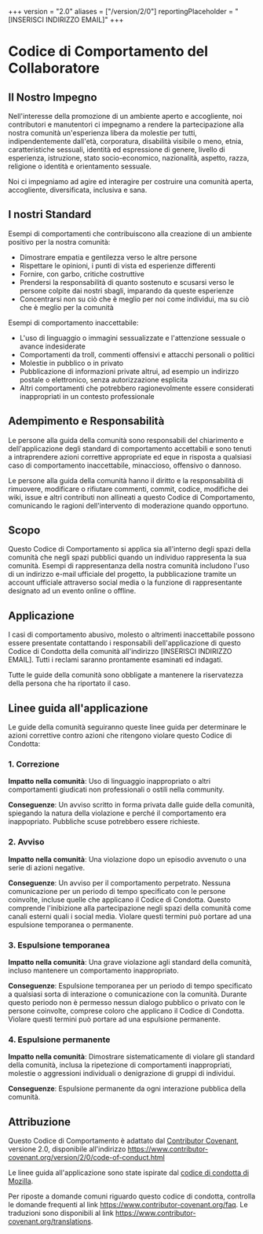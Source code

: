 +++
version = "2.0"
aliases = ["/version/2/0"]
reportingPlaceholder = "[INSERISCI INDIRIZZO EMAIL]"
+++

# Codice di Comportamento del Collaboratore

## Il Nostro Impegno

Nell'interesse della promozione di un ambiente aperto e accogliente, noi contributori e manutentori ci impegnamo a rendere la partecipazione alla nostra comunità un'esperienza libera da molestie per tutti, indipendentemente dall'età, corporatura, disabilità visibile o meno, etnia, caratteristiche sessuali, identità ed espressione di genere, livello di esperienza, istruzione, stato socio-economico, nazionalità, aspetto, razza, religione o identità e orientamento sessuale.

Noi ci impegniamo ad agire ed interagire per costruire una comunità aperta, accogliente, diversificata, inclusiva e sana.

## I nostri Standard

Esempi di comportamenti che contribuiscono alla creazione di un ambiente positivo per la nostra comunità:

* Dimostrare empatia e gentilezza verso le altre persone
* Rispettare le opinioni, i punti di vista ed esperienze differenti
* Fornire, con garbo, critiche costruttive
* Prendersi la responsabilità di quanto sostenuto e scusarsi verso le persone colpite dai nostri sbagli, imparando da queste esperienze
* Concentrarsi non su ciò che è meglio per noi come individui, ma su ciò che è meglio per la comunità

Esempi di comportamento inaccettabile:

* L'uso di linguaggio o immagini sessualizzate e l'attenzione sessuale o avance indesiderate
* Comportamenti da troll, commenti offensivi e attacchi personali o politici
* Molestie in pubblico o in privato
* Pubblicazione di informazioni private altrui, ad esempio un indirizzo postale o elettronico, senza autorizzazione esplicita
* Altri comportamenti che potrebbero ragionevolmente essere considerati inappropriati in un contesto professionale

## Adempimento e Responsabilità

Le persone alla guida della comunità sono responsabili del chiarimento e dell'applicazione degli standard di comportamento accettabili e sono tenuti a intraprendere azioni correttive appropriate ed eque in risposta a qualsiasi caso di comportamento inaccettabile, minaccioso, offensivo o dannoso.

Le persone alla guida della comunità hanno il diritto e la responsabilità di rimuovere, modificare o rifiutare commenti, commit, codice, modifiche dei wiki, issue e altri contributi non allineati a questo Codice di Comportamento, comunicando le ragioni dell'intervento di moderazione quando opportuno.

## Scopo

Questo Codice di Comportamento si applica sia all'interno degli spazi della comunità che negli spazi pubblici quando un individuo rappresenta la sua comunità. Esempi di rappresentanza della nostra comunità includono l'uso di un indirizzo e-mail ufficiale del progetto, la pubblicazione tramite un account ufficiale attraverso social media o la funzione di rappresentante designato ad un evento online o offline.

## Applicazione

I casi di comportamento abusivo, molesto o altrimenti inaccettabile possono essere presentate contattando i responsabili dell'applicazione di questo Codice di Condotta della comunità all'indirizzo [INSERISCI INDIRIZZO EMAIL]. Tutti i reclami saranno prontamente esaminati ed indagati.

Tutte le guide della comunità sono obbligate a mantenere la riservatezza della persona che ha riportato il caso.

## Linee guida all'applicazione

Le guide della comunità seguiranno queste linee guida per determinare le azioni correttive contro azioni che ritengono violare questo Codice di Condotta:

### 1. Correzione

**Impatto nella comunità**: Uso di linguaggio inappropriato o altri comportamenti giudicati non professionali o ostili nella community.

**Conseguenze**: Un avviso scritto in forma privata dalle guide della comunità, spiegando la natura della violazione e perché il comportamento era inappopriato. Pubbliche scuse potrebbero essere richieste.

### 2. Avviso

**Impatto nella comunità**: Una violazione dopo un episodio avvenuto o una serie di azioni negative.

**Conseguenze**: Un avviso per il comportamento perpetrato. Nessuna comunicazione per un periodo di tempo specificato con le persone coinvolte, incluse quelle che applicano il Codice di Condotta. Questo comprende l'inibizione alla partecipazione negli spazi della comunità come canali esterni quali i social media. Violare questi termini può portare ad una espulsione temporanea o permanente.

### 3. Espulsione temporanea

**Impatto nella comunità**: Una grave violazione agli standard della comunità, incluso mantenere un comportamento inappropriato.

**Conseguenze**: Espulsione temporanea per un periodo di tempo specificato a qualsiasi sorta di interazione o comunicazione con la comunità. Durante questo periodo non è permesso nessun dialogo pubblico o privato con le persone coinvolte, comprese coloro che applicano il Codice di Condotta. Violare questi termini può portare ad una espulsione permanente.

### 4. Espulsione permanente

**Impatto nella comunità**: Dimostrare sistematicamente di violare gli standard della comunità, inclusa la ripetezione di comportamenti inappropriati, molestie o aggressioni individuali o denigrazione di gruppi di individui.

**Conseguenze**: Espulsione permanente da ogni interazione pubblica della comunità.

## Attribuzione

Questo Codice di Comportamento è adattato dal [Contributor Covenant][homepage], versione 2.0, disponibile all'indirizzo https://www.contributor-covenant.org/version/2/0/code-of-conduct.html

Le linee guida all'applicazione sono state ispirate dal [codice di condotta di Mozilla](https://github.com/mozilla/diversity).


[homepage]: https://www.contributor-covenant.org

Per riposte a domande comuni riguardo questo codice di condotta, controlla le domande frequenti al link https://www.contributor-covenant.org/faq. Le traduzioni sono disponibili al link https://www.contributor-covenant.org/translations.
